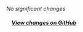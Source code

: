*No significant changes*

##### &nbsp;&nbsp;&nbsp;&nbsp;[View changes on GitHub](https://github.com/santiagogubadev/iuseful-react-hooks/compare/v0.3.0...v0.3.1)